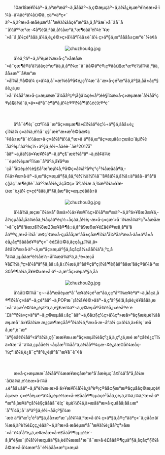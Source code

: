 <p style="text-indent: 2em;">10æ18æ¥ï¼äº¬ä¸äºæºæäº¬ä¸ååãäº¬ä¸ç©æµç­äº¬ä¸ä¼å¿èµæºé½èæ»å·ï¼å¬å¼âé²ä¼å¤©ä¸ çäº«äºç«¯ äº¬ä¸äºæ»å·æåèµæºå¯¹æ¥ä¼ââçé²æ°åä¸ä¸åºâæ´»å¨ãå¨å¨å½äººæ°æ¬¢åº¦é¦ä¸ªâä¸­å½åæ°ä¸°æ¶èâä¹éï¼è¯¥æ´»å¨å¸å¼çé²ãåä¸ä¼ä¸è¿é©»ç»å¼åºï¼å±è¯ä¼ ç»äº§ä¸æ°å­ååå±çæ°è¯¾é¢ã</p>
<p style="text-indent: 0em; text-align: center;"><img src="//img1.jcloudcs.com/cms/18d85e6d-e72c-4f6e-93a6-3f3bf6d7ed0220181018191729.jpg" title="" alt="chuzhou4g.jpg"/><br/></p>
<p style="text-indent: 2em;">ä½ä¸ºäº¬ä¸äºèµè½æ»å·ç³»åæåæ´»å¨çæ¶å®ä¹ä½ââçé²æ°åä¸ä¸åºï¼æ¨å¨åå©äºè®¡ç®ãå¤§æ°æ®è½åï¼ä¸ºåä¸åå±æ³¨å¥æ°æ´»åï¼å¸®å©ä¼ ç»ä¼ä¸å¯»æ¾éå®å¢é¿ç¹ï¼æ¨å¨æ»å·çé²æ°åä¸äº§ä¸åå±åçº§ãè¿ä¸æ´»å¨ï¼åå°æ»å·ç»æµææ¯å¼ååºç®¡å§ä¼çé«åº¦éè§ï¼æ»å·ç»æµææ¯å¼ååºç®¡å§ä¼å¯ä¸»ä»»åºå¨è¶åºå¸­ä¼è®®ï¼å¹¶ä½éè¦è®²è¯</p>
<p><br/></p>
<p style="text-indent: 2em;">åºå¨è¶è¡¨ç¤ºï¼å¨æ°å­ç»æµæ¶ä»£ï¼âäºèç½+äº§ä¸âåå±è¿çï¼ä¼ ç»ä¼ä¸é½å¨ç§¯æè°æ±æ¹é©ãæ¢ç´¢åå±æ°å¨è½ãæ»å·ç»å¼åºä½ä¸ºæ»å·äº§ä¸æ°å­ç»æµåå±çæå¤´åµï¼è´åäºèµ°âäºèç½+äº§ä¸è½¬åâéè·¯ãèª2017å¹´åäº¬ä¸åä½ä»¥æ¥ï¼äº¬ä¸äºç§¯æè¾åºäº¬ä¸éå¢ä¼è´¨èµè½èµæºï¼æ¨åºäºä¸å¥å®æ´çå¯¹å¤èµè½è§£å³æ¹æ¡ï¼å¸®å©ç»å¼åºå®ç°ç²¾åæåãå¶ä¸­ï¼ä»¥æ»å·äº¬ä¸æ°å­ç»æµäº§ä¸å­ä¸ºè½½ä½ï¼å¯¹å¥å­ä¼ä¸å¼å±äºâåå¬åºå°åç§ãç¨æ¶è¡¥è´´ãäººæå¼è¿âç­å¤ç»´åº¦ä¼æ ä¸¾æªï¼ä»¥æ­¤æ¨è¿ä¼ ç»çé²ãåä¸äº§ä¸åæ°å­ç»æµçèååå±ã<br/></p>
<p style="text-indent: 0em; text-align: center;"><img src="//img1.jcloudcs.com/cms/ca148505-324f-4faa-95b1-8c61e63adedd20181018191838.jpg" title="" alt="chuzhou3g.jpg"/><br/></p>
<p style="text-indent: 2em;">å¼å¾ä¸æçæ¯ï¼ä»å¹´8æä»½ä»¥æ¥ï¼ç»å¼åºæºæäº¬ä¸äºä»¥8æ3æ¥ä¸­å½çµå­åå¡åä¼èåä¸¾åçâäºèç½+åçâä¸­å½è¡-æ»å·ç«çæ´»å¨ï¼æå¼äºç³»åæåæ´»å¨çåºå¹ãæ­¤åï¼8æ23æ¥å®¶å±ä¸åºã9æ6æ¥é£åé¥®æä¸åºä¹ååäº®ç¸æ»å·ï¼å¨æ¢ç´¢æ»å·çµå­åå¡æ°åå±çåæ¶ï¼ä¹å¼ºåäºæ»å·âå±äºå±å èå¿åçº§ââåé¥®äºç«¯ èé£å¤©ä¸âççå¿µï¼ä¸ä»å¢å¼ºæ»å·äº¬ä¸æ°å­ç»æµäº§ä¸å­çåçå½±ååï¼ä¹ä¸ºç¸å³ä¼ä¸çµåãæºè½åè½¬åï¼æä¾äºä¸ä¸ªé«æçå¥å£ï¼ä¸ºç»å¼åºäº§ä¸åå±å¸å±ï¼æä¸äºåå®çåºç¡ï¼å¹¶è§ååºååæ¹åãç®åï¼å·²æ30å®¶ä¼ä¸å¥é©»æ»å·äº¬ä¸æ°å­ç»æµäº§ä¸å­ã</p>
<p style="text-indent: 0em; text-align: center;"><img src="//img1.jcloudcs.com/cms/d855ce7e-2494-421b-974d-be48d04f072120181018191945.jpg" title="" alt="chuzhou2g.jpg"/></p>
<p style="text-indent: 2em;">å½å¤©ï¼å¨ç¬¬ååºæåèµæºå¯¹æ¥ä¼çé²æ°åä¸çç°åºï¼æ¥èªäº¬ä¸ååçä¸å®¶ï¼å´ç»âäº¬ä¸çé²ãäº¬ä¸POPæ¨¡å¼å¥é©»ãäº¬ä¸ç¹äº§é¦ä¸å¡ãè¿è¥åååä¸æ´»å¨âç­æ¹é¢ï¼è¿è¡äºä¸ä¸è§£æï¼äº¬ä¸ç©æµå®å¾½å¿«ééå®è´è´£äººï¼ä»ç»äºäº¬ä¸ç©æµåå±åç¨ãäº¬ä¸6å¤§ç½ç»ä½ç³»æå»ºãç§æèµè½ãåæµæå¨ä»¥åä¼æ æ¿ç­æ¶æç­åå®¹ï¼ä½ä¸ºæ»å·æ¬å°ä¼ ç»ä¼ä¸ä»£è¡¨æåå¸æ°¸è¨æ°´äº§éå¢ï¼åäº«äºä¼ä¸ç§¯ææ¥æ±æ°å­ç»æµï¼èåçº¿ä¸ä¸çº¿ä¸æé æ°çå¢é¿ç¹ï¼ä»¥æ¨å¨ä¼ä¸çµååè½¬åçåæ³ï¼åå°ä¸ä¼åå®¾çæ¬¢è¿ãæ­¤åï¼æåç­¾çº¦ä¼ä¸è¿å¨ç°åºè¿è¡äºå¯¹æ¥å¨è¯¢ã</p>
<p style="text-indent: 2em;"><br/></p>
<p style="text-indent: 2em;">æ»å·ç»æµææ¯å¼ååºï¼ææ¥æçåæ°æ°å´åæèµç¯å¢ï¼ä¹å°å¸å¼æ´å¤ä¼ä¸é½èæ»å·ï¼å±è°åå±ãäº¬ä¸äºè½æ·æ»å·ä»¥æ¥ï¼å¼è¿äºè®¡ç®ãå¤§æ°æ®ãçµåãç©æµç­é¢åçææ¯ç»éªåèµæºä¼å¿èµè½æ»å·é£åãå®¶çµãçé²ååä¸ç­è¡ä¸ä¼ä¸ï¼ä¸ºæ»å·äººæ°å¸¦æ¥äºçå¾è§çååãå¨è¦ç´ èµè½ï¼ä¸ä»æåäºæ»å·çµå­åå¡åå±æ°´å¹³ï¼å¸¦å¨äºäº§ä¸è½¬ååçº§ï¼æ´æé äºå°æ¹ç¹è²äº§ä¸åå±æ°æ¨¡å¼ï¼ä¸ºæ»å·ä¼ ç»äº§ä¸å®ç°âäºç«¯ä¸çåå±âï¼æä¸äºè¾é£çç¿èãäº¬ä¸äºæ»å·æåèµæºå¯¹æ¥ä¼è¿ååºç³»åæ´»å¨ï¼ä¹å°è¿ä¸æ­¥æåæ»å·é£åãå®¶çµç½è´­å¸åºè§æ¨¡ï¼å½¢æçµåäº§ä¸èéï¼ææå°æ¨å¨æ»å·é£åãå®¶çµäº§ä¸åçåçº§ï¼åå©æ»å·å¼ææ°å¨è½ãåå±æ°ç»æµã</p>
<p style="text-indent: 2em;"><br/></p>

